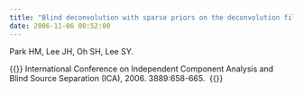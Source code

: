 ```yaml
---
title: "Blind deconvolution with sparse priors on the deconvolution filters. Lecture Notes in Computer Science."
date: 2006-11-06 00:52:00
---
```


Park HM, Lee JH, Oh SH, Lee SY. 

{{<format bright-green>}}
International Conference on Independent Component Analysis and Blind Source Separation (ICA), 2006. 3889:658-665. 
{{</format>}}